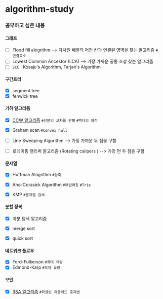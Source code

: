 # algorithm-study


### 공부하고 싶은 내용
#### 그래프
- [ ] Flood fill alogrithm --> 다차원 배열의 어떤 칸과 연결된 영역을 찾는 알고리즘 `#연결요소`
- [ ] Lowest Common Ancestor (LCA) --> 가장 가까운 공통 조상 찾는 알고리즘
- [ ] `SCC` : Kosaju's Algorithm, Tarjan's Algorithm 

#### 구간트리
- [X] segment tree
- [X] fenwick tree 

#### 기하 알고리즘
- [X] [CCW 알고리즘](https://rmcodestar.github.io/%EC%95%8C%EA%B3%A0%EB%A6%AC%EC%A6%98/2018/07/29/vector-product/)  `#선분의 교차를 판별` `#벡터의 외적`
- [X] Graham scan `#Convex hull`
- [ ] Line Sweeping Algorithm --> 가장 가까운 두 점을 구함
- [ ] 로테이핑 캘리퍼 알고리즘 (Rotating calipers ) --> 가장 먼 두 점을 구함


#### 문자열
- [X] Huffman Alogrithm `#압축`
- [X] Aho-Corasick Algorithm `#패턴매칭` `#Trie`
- [X] KMP `#문자열 검색`


#### 분할 정복
- [X] 이분 탐색 알고리즘
- [X] merge sort
- [X] quick sort


#### 네트워크 플로우
- [X] Ford-Fulkerson `#최대 유량`
- [X] Edmond-Karp `#최대 유량`

#### 보안
- [X] [RSA 알고리즘](https://rmcodestar.github.io/%EC%95%8C%EA%B3%A0%EB%A6%AC%EC%A6%98/2018/06/11/RSA/) `#확장된 유클리드 호제법`
